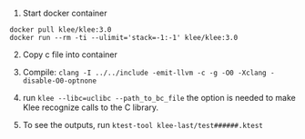 1. Start docker container
```
docker pull klee/klee:3.0
docker run --rm -ti --ulimit='stack=-1:-1' klee/klee:3.0
```

2. Copy c file into container

3. Compile: ```clang -I ../../include -emit-llvm -c -g -O0 -Xclang -disable-O0-optnone```

4. run ```klee --libc=uclibc --path_to_bc_file```
the option is needed to make Klee recognize calls to the C library.

5. To see the outputs, run ```ktest-tool klee-last/test######.ktest```
